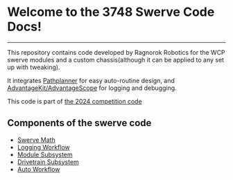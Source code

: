 # Welcome to the 3748 Swerve Code Docs!
---
This repository contains code developed by Ragnorok Robotics for the WCP swerve modules and a custom chassis(although it can be applied to any set up with tweaking).

It integrates [Pathplanner](auto.md) for easy auto-routine design, and [AdvantageKit/AdvantageScope](logging.md) for logging and debugging. 

This code is part of [the 2024 competition code](https://github.com/frc3748/2024-Robot-Code)

## Components of the swerve code

- [Swerve Math](swerveMath.md)
- [Logging Workflow](logging.md)
- [Module Subsystem](moduleSubsystem.md)
- [Drivetrain Subsystem](drivetrainSubsystem.md)
- [Auto Workflow](auto.md)


